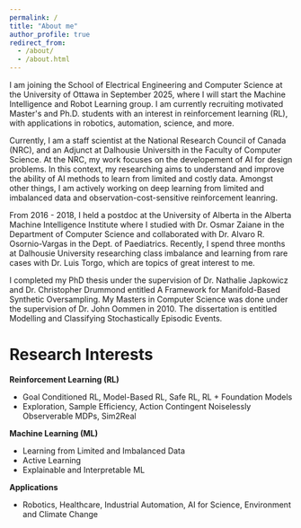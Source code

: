 ```yaml
---
permalink: /
title: "About me"
author_profile: true
redirect_from: 
  - /about/
  - /about.html
---
```


I am joining the School of Electrical Engineering and Computer Science at the University of Ottawa in September 2025, where I will start the Machine Intelligence and Robot Learning group. I am currently recruiting motivated Master's and Ph.D. students with an interest in reinforcement learning (RL), with applications in robotics, automation, science, and more.

Currently, I am a staff scientist at the National Research Council of Canada (NRC), and an Adjunct at Dalhousie Universith in the Faculty of Computer Science. At the NRC, my work focuses on the developement of AI for design problems. In this context, my researching aims to understand and improve the ability of AI methods to learn from limited and costly data. Amongst other things, I am actively working on deep learning from limited and imbalanced data and observation-cost-sensitive reinforcement leanring.

From 2016 - 2018, I held a postdoc at the University of Alberta in the Alberta Machine Intelligence Institute where I studied with Dr. Osmar Zaiane in the Department of Computer Science and collaborated with Dr. Alvaro R. Osornio-Vargas in the Dept. of Paediatrics. Recently, I spend three months at Dalhousie University researching class imbalance and learning from rare cases with Dr. Luis Torgo, which are topics of great interest to me.

I completed my PhD thesis under the supervision of Dr. Nathalie Japkowicz and Dr. Christopher Drummond entitled A Framework for Manifold-Based Synthetic Oversampling. My Masters in Computer Science was done under the supervision of Dr. John Oommen in 2010. The dissertation is entitled Modelling and Classifying Stochastically Episodic Events.

Research Interests
======
**Reinforcement Learning (RL)**
- Goal Conditioned RL, Model-Based RL, Safe RL, RL + Foundation Models
- Exploration, Sample Efficiency, Action Contingent Noiselessly Observerable MDPs, Sim2Real
  
**Machine Learning (ML)**
- Learning from Limited and Imbalanced Data
- Active Learning
- Explainable and Interpretable ML

**Applications**
- Robotics, Healthcare, Industrial Automation, AI for Science, Environment and Climate Change
